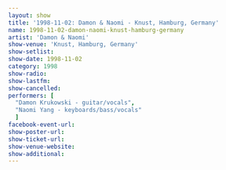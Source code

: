 ```yaml
---
layout: show
title: '1998-11-02: Damon & Naomi - Knust, Hamburg, Germany'
name: 1998-11-02-damon-naomi-knust-hamburg-germany
artist: 'Damon & Naomi'
show-venue: 'Knust, Hamburg, Germany'
show-setlist: 
show-date: 1998-11-02
category: 1998
show-radio: 
show-lastfm: 
show-cancelled: 
performers: [
  "Damon Krukowski - guitar/vocals",
  "Naomi Yang - keyboards/bass/vocals"
  ]
facebook-event-url: 
show-poster-url: 
show-ticket-url: 
show-venue-website: 
show-additional: 
---
```


